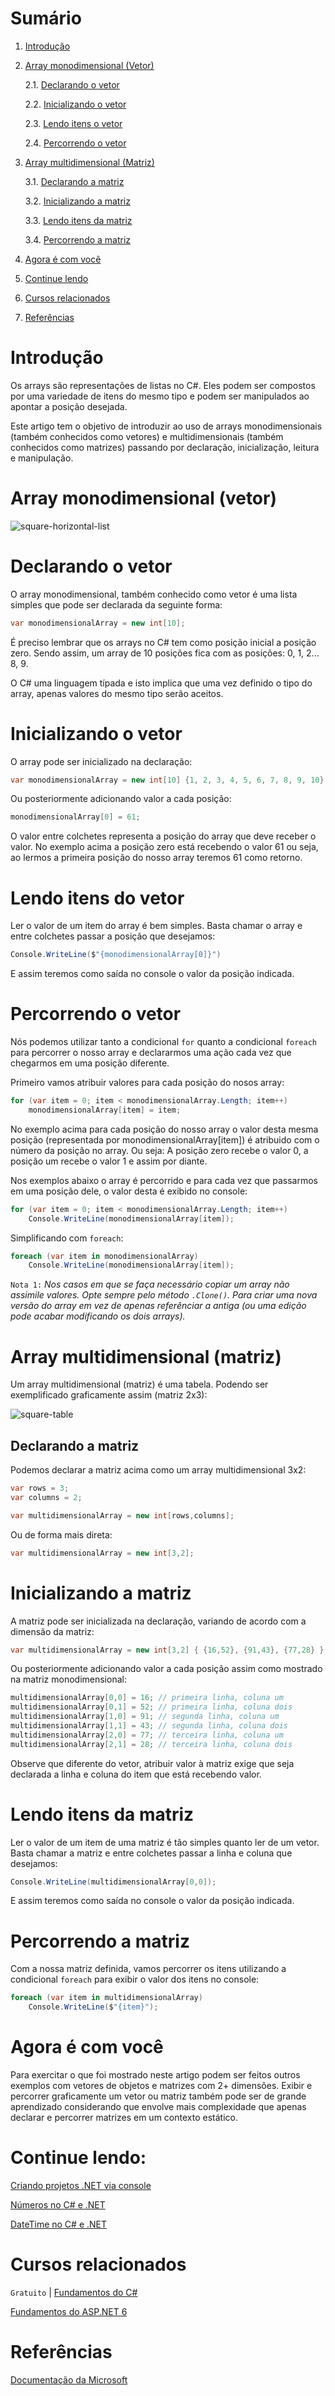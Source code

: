  # Sumário

 1. [Introdução](#introducao)

 2. [Array monodimensional (Vetor)](#array-monodimensional)
   
    2.1. [Declarando o vetor](#declarando)

    2.2. [Inicializando o vetor](#inicializando)

    2.3. [Lendo itens o vetor](#lendo-itens)

    2.4. [Percorrendo o vetor](#percorrendo)

 3. [Array multidimensional (Matriz)](#array-multidimensional)
   
    3.1. [Declarando a matriz](#declarando-matriz)

    3.2. [Inicializando a matriz](#inicializando-matriz)

    3.3. [Lendo itens da matriz](#lendo-itens-matriz)

    3.4. [Percorrendo a matriz](#percorrendo-matriz)

 4. [Agora é com você](#agora-e-com-voce)

 5. [Continue lendo](#continue-lendo)

 6. [Cursos relacionados](#cursos-relacionados)

 7. [Referências](#ref)

<div id='introducao'></div> 

# Introdução

Os arrays são representações de listas no C#. Eles podem ser compostos por uma variedade de itens do mesmo tipo e podem ser manipulados ao apontar a posição desejada.

Este artigo tem o  objetivo de introduzir ao uso de arrays monodimensionais (também conhecidos como vetores) e multidimensionais (também conhecidos como matrizes) passando por declaração, inicialização, leitura e manipulação.

<div id='array-monodimensional'></div> 

# Array monodimensional (vetor)

![square-horizontal-list](images/vetor.png)

<div id='declarando'></div> 

# Declarando o vetor

O array monodimensional, também conhecido como vetor é uma lista simples que pode ser declarada da seguinte forma:

```csharp
var monodimensionalArray = new int[10];
```

É preciso lembrar que os arrays no C# tem como posição inicial a posição zero. Sendo assim, um array de 10 posições fica com as posições: 0, 1, 2... 8, 9.

O C# uma linguagem típada e isto implica que uma vez definido o tipo do array, apenas valores do mesmo tipo serão aceitos.

<div id='inicializando'></div> 

# Inicializando o vetor

O array pode ser inicializado na declaração:

```csharp
var monodimensionalArray = new int[10] {1, 2, 3, 4, 5, 6, 7, 8, 9, 10};
```

Ou posteriormente adicionando valor a cada posição:

```csharp
monodimensionalArray[0] = 61;
```

O valor entre colchetes representa a posição do array que deve receber o valor. No exemplo acima a posição zero está recebendo o valor 61 ou seja, ao lermos a primeira posição do nosso array teremos 61 como retorno.

<div id='lendo-itens'></div> 

# Lendo itens do vetor

Ler o valor de um item do array é bem simples. Basta chamar o array e entre colchetes passar a posição que desejamos:

```csharp
Console.WriteLine($"{monodimensionalArray[0]}")
```

E assim teremos como saída no console o valor da posição indicada.

<div id='percorrendo'></div> 

# Percorrendo o vetor

Nós podemos utilizar tanto a condicional `for` quanto a condicional `foreach` para percorrer o nosso array e declararmos uma ação cada vez que chegarmos em uma posição diferente.

Primeiro vamos atribuir valores para cada posição do nosos array:

```csharp
for (var item = 0; item < monodimensionalArray.Length; item++)
    monodimensionalArray[item] = item;
```

No exemplo acima para cada posição do nosso array o valor desta mesma posição (representada por monodimensionalArray[item]) é atribuido com o número da posição no array. Ou seja: A posição zero recebe o valor 0, a posição um recebe o valor 1 e assim por diante.

Nos exemplos abaixo o array é percorrido e para cada vez que passarmos em uma posição dele, o valor desta é exibido no console:

```csharp
for (var item = 0; item < monodimensionalArray.Length; item++)
    Console.WriteLine(monodimensionalArray[item]);
```

Simplificando com `foreach`:

```csharp
foreach (var item in monodimensionalArray)
    Console.WriteLine(monodimensionalArray[item]);
```

`Nota 1:` *Nos casos em que se faça necessário copiar um array não assimile valores. Opte sempre pelo método `.Clone()`. Para criar uma nova versão do array em vez de apenas referênciar a antiga (ou uma edição pode acabar modificando os dois arrays).*

<div id='array-multidimensional'></div> 

# Array multidimensional (matriz)

Um array multidimensional (matriz) é uma tabela. Podendo ser exemplificado graficamente assim (matriz 2x3):

![square-table](images/matriz.png)

<div id='declarando-matriz'></div>

## Declarando a matriz

Podemos declarar a matriz acima como um array multidimensional 3x2:

```csharp
var rows = 3;
var columns = 2;

var multidimensionalArray = new int[rows,columns];
```

Ou de forma mais direta:

```csharp
var multidimensionalArray = new int[3,2];
```

<div id='inicializando-matriz'></div>

# Inicializando a matriz

A matriz pode ser inicializada na declaração, variando de acordo com a dimensão da matriz:

```csharp
var multidimensionalArray = new int[3,2] { {16,52}, {91,43}, {77,28} };
```

Ou posteriormente adicionando valor a cada posição assim como mostrado na matriz monodimensional:

```csharp
multidimensionalArray[0,0] = 16; // primeira linha, coluna um
multidimensionalArray[0,1] = 52; // primeira linha, coluna dois
multidimensionalArray[1,0] = 91; // segunda linha, coluna um
multidimensionalArray[1,1] = 43; // segunda linha, coluna dois
multidimensionalArray[2,0] = 77; // terceira linha, coluna um
multidimensionalArray[2,1] = 28; // terceira linha, coluna dois
```

Observe que diferente do vetor, atribuir valor à matriz exige que seja declarada a linha e coluna do item que está recebendo valor.

<div id='lendo-itens-matriz'></div> 

# Lendo itens da matriz

Ler o valor de um item de uma matriz é tão simples quanto ler de um vetor. Basta chamar a matriz e entre colchetes passar a linha e coluna que desejamos:

```csharp
Console.WriteLine(multidimensionalArray[0,0]);
```

E assim teremos como saída no console o valor da posição indicada.

<div id='percorrendo-matriz'></div> 

# Percorrendo a matriz

Com a nossa matriz definida, vamos percorrer os itens utilizando a condicional `foreach` para exibir o valor dos itens no console:

```csharp
foreach (var item in multidimensionalArray)
    Console.WriteLine($"{item}");
```

<div id='agora-e-com-voce'></div>

# Agora é com você

Para exercitar o que foi mostrado neste artigo podem ser feitos outros exemplos com vetores de objetos e matrizes com 2+ dimensões. Exibir e percorrer graficamente um vetor ou matriz também pode ser de grande aprendizado considerando que envolve mais complexidade que apenas declarar e percorrer matrizes em um contexto estático.

<div id='continue-lendo'></div> 

# Continue lendo:

[Criando projetos .NET via console](https://balta.io/blog/criando-projetos-dotnet-via-console)

[Números no C# e .NET](https://balta.io/blog/numeros-csharp-dotnet)

[DateTime no C# e .NET](https://balta.io/blog/datetime-csharp-dotnet)

<div id='cursos-relacionados'></div> 

# Cursos relacionados

`Gratuito` | [Fundamentos do C#](https://balta.io/cursos/fundamentos-csharp)

[Fundamentos do ASP.NET 6](https://balta.io/cursos/fundamentos-aspnet)

<div id='ref'></div> 

# Referências
[Documentação da Microsoft](https://docs.microsoft.com/en-us/dotnet/csharp/programming-guide/arrays/)